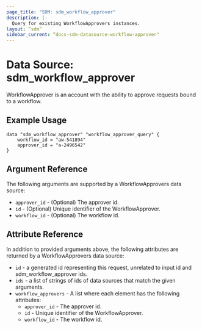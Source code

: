 ```yaml
---
page_title: "SDM: sdm_workflow_approver"
description: |-
  Query for existing WorkflowApprovers instances.
layout: “sdm”
sidebar_current: “docs-sdm-datasource-workflow-approver"
---
```

# Data Source: sdm_workflow_approver

WorkflowApprover is an account with the ability to approve requests bound to a workflow.
## Example Usage

```hcl
data "sdm_workflow_approver" "workflow_approver_query" {
    workflow_id = "aw-541894"
    approver_id = "a-2496542"
}
```
## Argument Reference
The following arguments are supported by a WorkflowApprovers data source:
* `approver_id` - (Optional) The approver id.
* `id` - (Optional) Unique identifier of the WorkflowApprover.
* `workflow_id` - (Optional) The workflow id.
## Attribute Reference
In addition to provided arguments above, the following attributes are returned by a WorkflowApprovers data source:
* `id` - a generated id representing this request, unrelated to input id and sdm_workflow_approver ids.
* `ids` - a list of strings of ids of data sources that match the given arguments.
* `workflow_approvers` - A list where each element has the following attributes:
	* `approver_id` - The approver id.
	* `id` - Unique identifier of the WorkflowApprover.
	* `workflow_id` - The workflow id.
